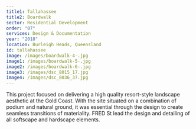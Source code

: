 ```yaml
---
title1: Tallahassee
title2: Boardwalk
sector: Residential Development
order: "07"
services: Design & Documentation
year: "2018"
location: Burleigh Heads, Queensland
id: tallahassee
image: /images/boardwalk-4-.jpg
image1: /images/boardwalk-5-.jpg
image2: /images/boardwalk-6-.jpg
image3: /images/dsc_8015_17.jpg
image4: /images/dsc_8036_37.jpg
---
```


This project focused on delivering a high quality resort-style
landscape aesthetic at the Gold Coast. With the site situated on a combination
of podium and natural ground, it was essential through the design to create
seamless transitions of materiality. FRED St lead the design and detailing of
all softscape and hardscape elements.
